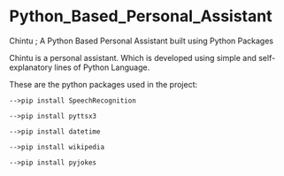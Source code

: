 # Python_Based_Personal_Assistant
Chintu ; A Python Based Personal Assistant built using Python Packages

Chintu is a personal assistant. Which is developed using simple and self-explanatory lines of Python Language.

These are the python packages used in the project:

	-->pip install SpeechRecognition

	-->pip install pyttsx3

	-->pip install datetime

	-->pip install wikipedia

	-->pip install pyjokes
